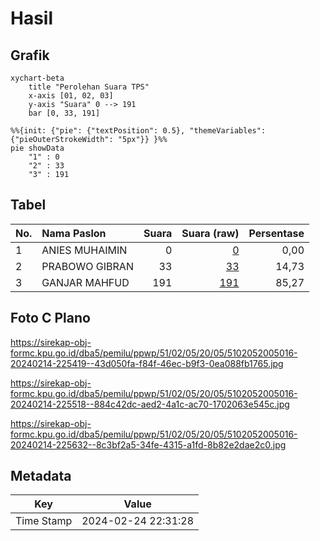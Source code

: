 # Hasil

## Grafik

```mermaid
xychart-beta
    title "Perolehan Suara TPS"
    x-axis [01, 02, 03]
    y-axis "Suara" 0 --> 191
    bar [0, 33, 191]
```

```mermaid
%%{init: {"pie": {"textPosition": 0.5}, "themeVariables": {"pieOuterStrokeWidth": "5px"}} }%%
pie showData
    "1" : 0
    "2" : 33
    "3" : 191
```

## Tabel

| No. | Nama Paslon    | Suara | Suara (raw) | Persentase |
|:--- |:-------------- | -----:| -----------:| ----------:|
| 1   | ANIES MUHAIMIN | 0     | [0][p-1]    | 0,00       |
| 2   | PRABOWO GIBRAN | 33    | [33][p-2]   | 14,73      |
| 3   | GANJAR MAHFUD  | 191   | [191][p-3]  | 85,27      |


[p-1]: https://github.com/gigit-pemilu/pemilu-2024-51-bali/blob/main/pilpres/hitung-suara/sub/51-bali/sub/02-tabanan/sub/05-tabanan/sub/2005-dauh-peken/sub/016-tps/sub/paslon-1.txt
[p-2]: https://github.com/gigit-pemilu/pemilu-2024-51-bali/blob/main/pilpres/hitung-suara/sub/51-bali/sub/02-tabanan/sub/05-tabanan/sub/2005-dauh-peken/sub/016-tps/sub/paslon-2.txt
[p-3]: https://github.com/gigit-pemilu/pemilu-2024-51-bali/blob/main/pilpres/hitung-suara/sub/51-bali/sub/02-tabanan/sub/05-tabanan/sub/2005-dauh-peken/sub/016-tps/sub/paslon-3.txt

## Foto C Plano

https://sirekap-obj-formc.kpu.go.id/dba5/pemilu/ppwp/51/02/05/20/05/5102052005016-20240214-225419--43d050fa-f84f-46ec-b9f3-0ea088fb1765.jpg

https://sirekap-obj-formc.kpu.go.id/dba5/pemilu/ppwp/51/02/05/20/05/5102052005016-20240214-225518--884c42dc-aed2-4a1c-ac70-1702063e545c.jpg

https://sirekap-obj-formc.kpu.go.id/dba5/pemilu/ppwp/51/02/05/20/05/5102052005016-20240214-225632--8c3bf2a5-34fe-4315-a1fd-8b82e2dae2c0.jpg


## Metadata

| Key        | Value               |
| ---------- | ------------------- |
| Time Stamp | 2024-02-24 22:31:28 |



